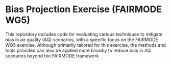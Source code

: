 # Bias Projection Exercise (FAIRMODE WG5)

This repository includes code for evaluating various techniques to mitigate bias in air quality (AQ) scenarios, with a specific focus on the  FAIRMODE WG5 exercise. Although primarily tailored for this exercise, the methods and tools provided can also be applied more broadly to reduce bias in AQ scenarios beyond the FAIRMODE framework
